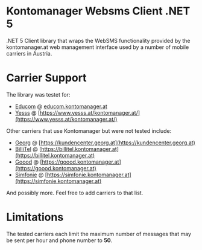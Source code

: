 # Kontomanager Websms Client .NET 5
.NET 5 Client library that wraps the WebSMS functionality provided by the kontomanager.at web management interface used by a number of mobile carriers in Austria.

# Carrier Support
The library was testet for:
- [Educom](https://www.educom.at) @ [educom.kontomanager.at](educom.kontomanager.at)
- [Yesss](https://www.yesss.at) @ [https://www.yesss.at/kontomanager.at/](https://www.yesss.at/kontomanager.at/)

Other carriers that use Kontomanager but were not tested include:
- [Georg](https://georg.at) @ [https://kundencenter.georg.at](https://kundencenter.georg.at)
- [BilliTel](https://billitel.at) @ [https://billitel.kontomanager.at](https://billitel.kontomanager.at)
- [Goood](https://goood-mobile.at/) @ [https://goood.kontomanager.at](https://goood.kontomanager.at)
- [Simfonie](https://www.simfonie.at/home) @ [https://simfonie.kontomanager.at](https://simfonie.kontomanager.at)

And possibly more. Feel free to add carriers to that list.

# Limitations
The tested carriers each limit the maximum number of messages that may be sent per hour and phone number to **50**.
